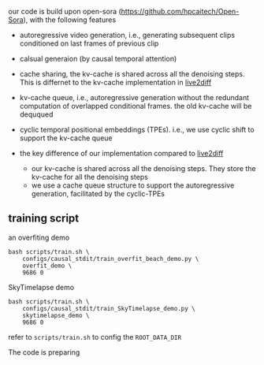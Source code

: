 our code is build upon open-sora (https://github.com/hpcaitech/Open-Sora), with the following features
 - autoregressive video generation, i.e., generating subsequent clips conditioned on last frames of
previous clip
 - calsual generaion (by causal temporal attention)
 - cache sharing, the kv-cache is shared across all the denoising steps. This is differnet to the kv-cache implementation in [live2diff](https://github.com/open-mmlab/Live2Diff)
 - kv-cache queue, i.e., autoregressive generation without the redundant computation of overlapped conditional frames. the old kv-cache will be deququed
 - cyclic temporal positional embeddings (TPEs). i.e., we use cyclic shift to support the kv-cache queue

 - the key difference of our implementation compared to [live2diff](https://github.com/open-mmlab/Live2Diff)
    - our kv-cache is shared across all the denoising steps. They store the kv-cache for all the denoising steps
    - we use a cache queue structure to support the autoregressive generation, facilitated by the cyclic-TPEs

## training script 
an overfiting demo
```
bash scripts/train.sh \
    configs/causal_stdit/train_overfit_beach_demo.py \
    overfit_demo \
    9686 0
```

SkyTimelapse demo
```
bash scripts/train.sh \
    configs/causal_stdit/train_SkyTimelapse_demo.py \
    skytimelapse_demo \
    9686 0
```
refer to `scripts/train.sh` to config the `ROOT_DATA_DIR`

The code is preparing